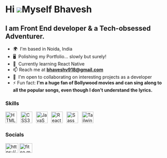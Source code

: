 Hi ![](https://user-images.githubusercontent.com/18350557/176309783-0785949b-9127-417c-8b55-ab5a4333674e.gif)Myself Bhavesh
========================================================================================================================================

I am Front End developer & a Tech-obsessed Adventurer.
--------------------------

*   🌍  I'm based in Noida, India
*   🖥️  Polishing my Portfolio... slowly but surely! [](.)
*   🧠  Currently learning React Native
*   📫  Reach me at **bhaveshv918@gmail.com**
*   🤝  I'm open to collaborating on interesting projects as a developer
*   ⚡   Fun fact: **I'm a huge fan of Bollywood movies and can sing along to all the popular songs, even though I don't understand the lyrics.**


### Skills

<p align="left">
<a href="https://developer.mozilla.org/en-US/docs/Glossary/HTML5" target="_blank" rel="noreferrer"><img src="https://raw.githubusercontent.com/danielcranney/readme-generator/main/public/icons/skills/html5-colored.svg" width="36" height="36" alt="HTML5" /></a> &nbsp;
<a href="https://www.w3.org/TR/CSS/#css" target="_blank" rel="noreferrer"><img src="https://raw.githubusercontent.com/danielcranney/readme-generator/main/public/icons/skills/css3-colored.svg" width="36" height="36" alt="CSS3" /></a> &nbsp;
 <a href="https://developer.mozilla.org/en-US/docs/Web/JavaScript" target="_blank" rel="noreferrer"><img src="https://raw.githubusercontent.com/danielcranney/readme-generator/main/public/icons/skills/javascript-colored.svg" width="36" height="36" alt="JavaScript" /></a> &nbsp;
<a href="https://reactjs.org/" target="_blank" rel="noreferrer"><img src="https://raw.githubusercontent.com/danielcranney/readme-generator/main/public/icons/skills/react-colored.svg" width="36" height="36" alt="React" /></a> &nbsp; <a href="https://sass-lang.com/" target="_blank" rel="noreferrer"><img src="https://raw.githubusercontent.com/danielcranney/readme-generator/main/public/icons/skills/sass-colored.svg" width="36" height="36" alt="Sass" /></a> &nbsp; <a href="https://tailwindcss.com/" target="_blank" rel="noreferrer"><img src="https://raw.githubusercontent.com/danielcranney/readme-generator/main/public/icons/skills/tailwindcss-colored.svg" width="36" height="36" alt="TailwindCSS" /></a> 
  
### Socials

<p align="left">
<a href="https://www.linkedin.com/in/bhaveshv918/" target="blank"><img align="center" src="https://raw.githubusercontent.com/rahuldkjain/github-profile-readme-generator/master/src/images/icons/Social/linked-in-alt.svg" alt="https://www.linkedin.com/in/bhaveshv918/" height="30" width="40" /></a>
<a href="https://instagram.com/fitso.me" target="blank"><img align="center" src="https://raw.githubusercontent.com/rahuldkjain/github-profile-readme-generator/master/src/images/icons/Social/instagram.svg" alt="fitso.me" height="30" width="40" /></a>
</p>
